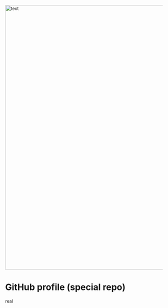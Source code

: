<img width="845" alt="text" src="https://github.com/user-attachments/assets/bb916254-a4ba-4d6e-a1ca-8a7bae0e5d87">

# GitHub profile (special repo)

real
